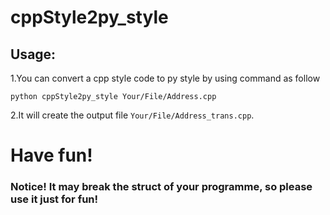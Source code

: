 # cppStyle2py_style

## Usage:
1.You can convert a cpp style code to py style by using command as follow
```
python cppStyle2py_style Your/File/Address.cpp
```
2.It will create the output file  `Your/File/Address_trans.cpp`.

# Have fun!

### Notice! It may break the struct of your programme, so please use it just for fun!
